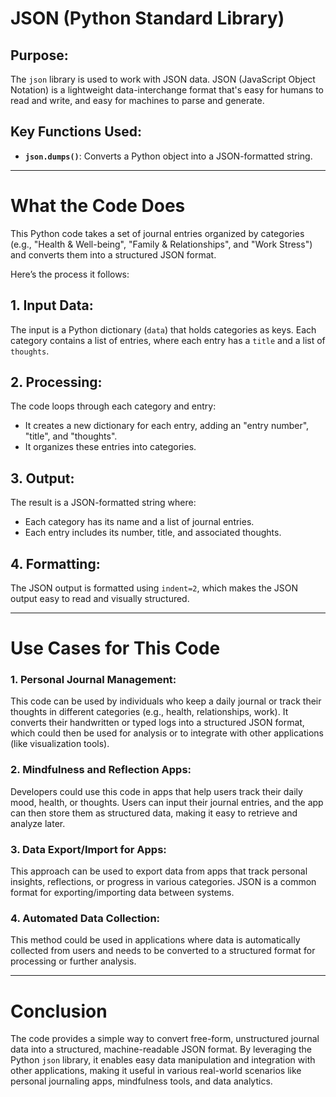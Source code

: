 # JSON (Python Standard Library)

## Purpose:
The `json` library is used to work with JSON data. JSON (JavaScript Object Notation) is a lightweight data-interchange format that's easy for humans to read and write, and easy for machines to parse and generate.

## Key Functions Used:
- **`json.dumps()`**: Converts a Python object into a JSON-formatted string.

---

# What the Code Does

This Python code takes a set of journal entries organized by categories (e.g., "Health & Well-being", "Family & Relationships", and "Work Stress") and converts them into a structured JSON format.

Here’s the process it follows:

## 1. Input Data:
The input is a Python dictionary (`data`) that holds categories as keys. Each category contains a list of entries, where each entry has a `title` and a list of `thoughts`.

## 2. Processing:
The code loops through each category and entry:
- It creates a new dictionary for each entry, adding an "entry number", "title", and "thoughts".
- It organizes these entries into categories.

## 3. Output:
The result is a JSON-formatted string where:
- Each category has its name and a list of journal entries.
- Each entry includes its number, title, and associated thoughts.

## 4. Formatting:
The JSON output is formatted using `indent=2`, which makes the JSON output easy to read and visually structured.

---

# Use Cases for This Code

### 1. Personal Journal Management:
This code can be used by individuals who keep a daily journal or track their thoughts in different categories (e.g., health, relationships, work). It converts their handwritten or typed logs into a structured JSON format, which could then be used for analysis or to integrate with other applications (like visualization tools).

### 2. Mindfulness and Reflection Apps:
Developers could use this code in apps that help users track their daily mood, health, or thoughts. Users can input their journal entries, and the app can then store them as structured data, making it easy to retrieve and analyze later.

### 3. Data Export/Import for Apps:
This approach can be used to export data from apps that track personal insights, reflections, or progress in various categories. JSON is a common format for exporting/importing data between systems.

### 4. Automated Data Collection:
This method could be used in applications where data is automatically collected from users and needs to be converted to a structured format for processing or further analysis.

---

# Conclusion

The code provides a simple way to convert free-form, unstructured journal data into a structured, machine-readable JSON format. By leveraging the Python `json` library, it enables easy data manipulation and integration with other applications, making it useful in various real-world scenarios like personal journaling apps, mindfulness tools, and data analytics.
